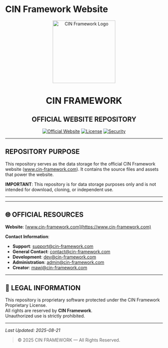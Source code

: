 # **CIN Framework Website**

<div align="center">
  <img src="https://cin-framework.github.io/.github/assets/img/CIN.svg" alt="CIN Framework Logo" width="200" height="200">
</div>

<h1 align="center">CIN FRAMEWORK</h1>
<h2 align="center">OFFICIAL WEBSITE REPOSITORY</h2>

<div align="center">

[![Official Website](https://img.shields.io/badge/Official_Website-www.cin--framework.com-dc2626?style=for-the-badge)](https://www.cin-framework.com)
[![License](https://img.shields.io/badge/License-Proprietary-red?style=for-the-badge)](LICENSE)
[![Security](https://img.shields.io/badge/Security-View_Policy-orange?style=for-the-badge)](SECURITY.md)

</div>

---

## REPOSITORY PURPOSE

This repository serves as the data storage for the official CIN Framework website (www.cin-framework.com). It contains the source files and assets that power the website.

**IMPORTANT**: This repository is for data storage purposes only and is not intended for download, cloning, or independent use.

---

---

## 🌐 OFFICIAL RESOURCES

**Website**: [www.cin-framework.com](https://www.cin-framework.com)

**Contact Information**:
- **Support**: support@cin-framework.com
- **General Contact**: contact@cin-framework.com
- **Development**: dev@cin-framework.com
- **Administration**: admin@cin-framework.com
- **Creator**: mawi@cin-framework.com

---

## 📜 LEGAL INFORMATION

This repository is proprietary software protected under the CIN Framework Proprietary License.  
All rights are reserved by **CIN Framework**.  
Unauthorized use is strictly prohibited.

---

*Last Updated: 2025-08-21*

> © 2025 CIN FRAMEWORK — All Rights Reserved.